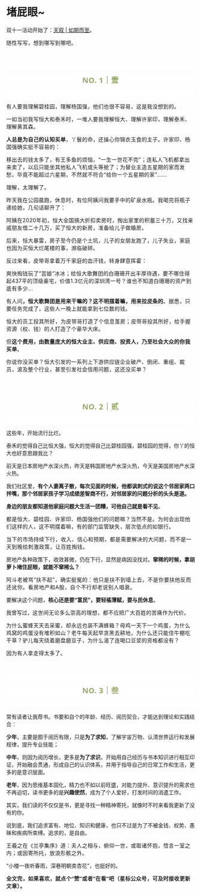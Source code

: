 # 堵屁眼~

<p style="visibility: visible;">双十一活动开始了：<a target="_blank" href="http://mp.weixin.qq.com/s?__biz=Mzg2MTg2OTYzNQ==&amp;mid=2247484008&amp;idx=1&amp;sn=47ca9cf80cbe4af277cac55d25c009d9&amp;chksm=ce11c144f9664852e61c06a1e0a3eddf829310bd43ae4c590f9555d6b179dbc8a4c95b124adc&amp;scene=21#wechat_redirect" textvalue="天叙 | 如期而至" linktype="text" imgurl="" imgdata="null" data-itemshowtype="0" tab="innerlink" data-linktype="2" style="visibility: visible;" hasload="1">天叙 | 如期而至</a>。<br style="visibility: visible;"></p><p style="visibility: visible;"><span style="font-size: var(--articleFontsize); letter-spacing: 0.034em; visibility: visible;">随性写写，想到哪写到哪吧。</span><br style="visibility: visible;"></p><p style="visibility: visible;"><span style="font-size: var(--articleFontsize); letter-spacing: 0.034em; visibility: visible;"><br style="visibility: visible;"></span></p><p style="outline: 0px;font-family: system-ui, -apple-system, BlinkMacSystemFont, &quot;Helvetica Neue&quot;, &quot;PingFang SC&quot;, &quot;Hiragino Sans GB&quot;, &quot;Microsoft YaHei UI&quot;, &quot;Microsoft YaHei&quot;, Arial, sans-serif;letter-spacing: 0.544px;text-wrap: wrap;background-color: rgb(255, 255, 255);visibility: visible;"><br style="outline: 0px;visibility: visible;"></p><p style="outline: 0px;letter-spacing: 0.544px;text-wrap: wrap;color: rgb(34, 34, 34);font-family: -apple-system-font, system-ui, &quot;Helvetica Neue&quot;, &quot;PingFang SC&quot;, &quot;Hiragino Sans GB&quot;, &quot;Microsoft YaHei UI&quot;, &quot;Microsoft YaHei&quot;, Arial, sans-serif;background-color: rgb(255, 255, 255);text-align: center;visibility: visible;"><span style="outline: 0px;font-weight: bold;line-height: 25px;color: rgb(149, 169, 103);font-size: 20px;visibility: visible;">NO. 1｜壹</span></p><p style="outline: 0px;letter-spacing: 0.544px;text-wrap: wrap;color: rgb(34, 34, 34);font-family: -apple-system-font, system-ui, &quot;Helvetica Neue&quot;, &quot;PingFang SC&quot;, &quot;Hiragino Sans GB&quot;, &quot;Microsoft YaHei UI&quot;, &quot;Microsoft YaHei&quot;, Arial, sans-serif;background-color: rgb(255, 255, 255);text-align: center;visibility: visible;"><br style="outline: 0px;visibility: visible;"></p><p style="visibility: visible;"><span style="font-size: var(--articleFontsize); letter-spacing: 0.034em; visibility: visible;">有人要我理解碧桂园，理解杨国强，他们也很不容易，这是我没想到的。</span></p><p style="visibility: visible;"><span style="font-size: var(--articleFontsize); letter-spacing: 0.034em; visibility: visible;">一如当初我写恒大和泰禾时，一堆人要我理解恒大、理解许家印，理解泰禾、理解黄其森。</span></p><p style="visibility: visible;"><strong style="visibility: visible;"><span style="font-size: var(--articleFontsize); letter-spacing: 0.034em; visibility: visible;">人总是为自己的认知买单</span></strong><span style="font-size: var(--articleFontsize); letter-spacing: 0.034em; visibility: visible;">，丫鬟的命，还操心你锦衣玉食的主子。许家印、杨国强确实挺不容易的：</span></p><p style="visibility: visible;"><span style="font-size: var(--articleFontsize); letter-spacing: 0.034em; visibility: visible;">移出去的钱太多了，有王多鱼的烦恼，“一生一世花不完”；</span><span style="font-size: var(--articleFontsize); letter-spacing: 0.034em; visibility: visible;">连私人飞机都拿出来卖了，以后只能坐其他私人飞机或头等舱了；</span><span style="font-size: var(--articleFontsize); letter-spacing: 0.034em; visibility: visible;">为</span><span style="font-size: var(--articleFontsize); letter-spacing: 0.034em; visibility: visible;">替</span><span style="font-size: var(--articleFontsize); letter-spacing: 0.034em; visibility: visible;">业主造</span><span style="font-size: var(--articleFontsize); letter-spacing: 0.034em; visibility: visible;">五星期的家</span><span style="font-size: var(--articleFontsize); letter-spacing: 0.034em; visibility: visible;">而发愁</span><span style="font-size: var(--articleFontsize); letter-spacing: 0.034em; visibility: visible;">，</span><span style="font-size: var(--articleFontsize); letter-spacing: 0.034em; visibility: visible;">毕竟不能超过六星期，</span><span style="font-size: var(--articleFontsize); letter-spacing: 0.034em; visibility: visible;">不然</span><span style="font-size: var(--articleFontsize); letter-spacing: 0.034em; visibility: visible;">就不符合“给你一个五星期的家”......</span></p><p style="visibility: visible;"><span style="font-size: var(--articleFontsize); letter-spacing: 0.034em; visibility: visible;">理解，太理解了。</span></p><p style="visibility: visible;"><span style="font-size: var(--articleFontsize); letter-spacing: 0.034em; visibility: visible;">昨天我在公园晨跑，休息时，有位阿姨问我要手中的矿泉水瓶。我喝完将瓶子递给她，几句话聊开了：</span></p><p style="visibility: visible;"><span style="font-size: var(--articleFontsize); letter-spacing: 0.034em; visibility: visible;">阿姨在2020年初，恒大全国搞大折扣卖房时，掏出家里的积蓄三十万，又找亲戚朋友借二十几万，买了恒大的新房，准备给儿子做婚房。</span></p><p style="visibility: visible;"><span style="font-size: var(--articleFontsize); letter-spacing: 0.034em; visibility: visible;">后来，恒大暴雷，房子至今仍是个土坑，儿子的女朋友跑了，儿子失业，家庭也因为买恒大烂尾楼的事，濒临破碎。<br style="visibility: visible;"></span></p><p style="visibility: visible;"><span style="font-size: var(--articleFontsize); letter-spacing: 0.034em; visibility: visible;">反过来看，皮带哥拿着万千家庭的血汗钱，转身肆意挥霍：</span></p><p style="visibility: visible;"><span style="font-size: var(--articleFontsize); letter-spacing: 0.034em; visibility: visible;">爽快掏钱玩了“芸娘”冰冰；给恒大歌舞团的白珊珊开出丰厚待遇，要不哪住得起437平的顶级豪宅，价值1.3亿元的深圳湾一号？谁也不知道白珊珊的资产到底有多少...<br style="visibility: visible;"></span></p><p style="visibility: visible;"><span style="font-size: var(--articleFontsize); letter-spacing: 0.034em; visibility: visible;">有人问<strong style="visibility: visible;">，恒大歌舞团是用来干嘛的？这不明摆着嘛，用来拉皮条的</strong>。据悉，只要任务完成了，这些人一晚上就能拿到七位数的钱。<br style="visibility: visible;"></span></p><p><span style="font-size: var(--articleFontsize);letter-spacing: 0.034em;">恒大的员工<span style="letter-spacing: 0.578px;text-wrap: wrap;">投其所好，</span>为皮带哥打造了个信息茧房；皮带哥投其所好，给手握资源（权、钱）的人打造了个豪华大床。</span></p><p><span style="font-size: var(--articleFontsize);letter-spacing: 0.034em;">但<strong>这个费用，由数量庞大的恒大业主、供应商、投资人，乃至社会大众的你我买单</strong>。<br></span></p><p><span style="font-size: var(--articleFontsize);letter-spacing: 0.034em;">你说你没买单？恒大引发的一系列上下游供应链企业破产、倒闭、重组、裁员，波及整个行业，甚至引发社会信用问题，这还没买单？<br></span></p><p><span style="font-size: var(--articleFontsize);letter-spacing: 0.034em;"><br></span></p><p style="outline: 0px;font-family: system-ui, -apple-system, BlinkMacSystemFont, &quot;Helvetica Neue&quot;, &quot;PingFang SC&quot;, &quot;Hiragino Sans GB&quot;, &quot;Microsoft YaHei UI&quot;, &quot;Microsoft YaHei&quot;, Arial, sans-serif;letter-spacing: 0.544px;text-wrap: wrap;background-color: rgb(255, 255, 255);visibility: visible;"><br style="outline: 0px;visibility: visible;"></p><p style="outline: 0px;letter-spacing: 0.544px;text-wrap: wrap;color: rgb(34, 34, 34);font-family: -apple-system-font, system-ui, &quot;Helvetica Neue&quot;, &quot;PingFang SC&quot;, &quot;Hiragino Sans GB&quot;, &quot;Microsoft YaHei UI&quot;, &quot;Microsoft YaHei&quot;, Arial, sans-serif;background-color: rgb(255, 255, 255);text-align: center;visibility: visible;"><span style="outline: 0px;font-weight: bold;line-height: 25px;color: rgb(149, 169, 103);font-size: 20px;visibility: visible;">NO. 2｜贰</span></p><p style="outline: 0px;letter-spacing: 0.544px;text-wrap: wrap;color: rgb(34, 34, 34);font-family: -apple-system-font, system-ui, &quot;Helvetica Neue&quot;, &quot;PingFang SC&quot;, &quot;Hiragino Sans GB&quot;, &quot;Microsoft YaHei UI&quot;, &quot;Microsoft YaHei&quot;, Arial, sans-serif;background-color: rgb(255, 255, 255);text-align: center;visibility: visible;"><br style="outline: 0px;visibility: visible;"></p><p>这些年，开始流行比烂。<br></p><p>泰禾的觉得自己比恒大强，恒大的觉得自己比碧桂园强，碧桂园的觉得，你丫的恒大也好意思跟我比？<br></p><p>前天是日本房地产水深火热，昨天是韩国房地产水深火热，今天是美国房地产水深火热。<br></p><p>我们社区里，<strong>有个人妻离子散，每次见面的时候，他都讽刺式的说这个邻居家两口拌嘴，那个邻居家孩子学习成绩差智商不行，对邻居家的问题分析的头头是道。</strong></p><p><strong>身边的朋友都知道他家庭问题大生活一团糟，可他自己就是看不见</strong>。</p><p><span style="font-size: var(--articleFontsize);letter-spacing: 0.034em;">都是恒大、碧桂园、许家印、杨国强他们的问题嘛？当然不是。</span><span style="font-size: var(--articleFontsize);letter-spacing: 0.034em;">为何会出现</span><span style="font-size: var(--articleFontsize);letter-spacing: 0.034em;">他们这样的人，这不明摆着嘛，</span><span style="font-size: var(--articleFontsize);letter-spacing: 0.034em;">有的部门</span><span style="font-size: var(--articleFontsize);letter-spacing: 0.034em;">监管缺失，层次低点的</span><span style="font-size: var(--articleFontsize);letter-spacing: 0.034em;">如</span><span style="font-size: var(--articleFontsize);letter-spacing: 0.034em;">银行。</span></p><p><span style="font-size: var(--articleFontsize);letter-spacing: 0.034em;"><span style="letter-spacing: 0.578px;text-wrap: wrap;">当下的市场</span><span style="letter-spacing: 0.578px;text-wrap: wrap;">持续下行</span><span style="letter-spacing: 0.578px;text-wrap: wrap;">，收入、信心和预期，都是需要解决的大问题，而不是一天到晚给刺激政策，让百姓掏钱。</span></span></p><p>房地产各种政策下，收效甚微，仍在下行，显然是病因没找对。<strong>窜稀的时候，拿胡萝卜堵住屁眼，就能不窜稀么？</strong></p><p><span style="letter-spacing: 0.578px;text-wrap: wrap;">阿斗</span><span style="letter-spacing: 0.578px;text-wrap: wrap;">老被</span><span style="letter-spacing: 0.578px;text-wrap: wrap;">骂“</span><span style="letter-spacing: 0.578px;text-wrap: wrap;">扶不起”，确实挺冤的：他</span><span style="letter-spacing: 0.578px;text-wrap: wrap;">只是扶不到墙上去，不是你要扶他反而还讹你。看</span><span style="letter-spacing: 0.578px;text-wrap: wrap;">房地产和</span><span style="letter-spacing: 0.578px;text-wrap: wrap;">A股，自个</span><span style="letter-spacing: 0.578px;text-wrap: wrap;">不行却</span><span style="letter-spacing: 0.578px;text-wrap: wrap;">老说别人唱衰</span><span style="letter-spacing: 0.578px;text-wrap: wrap;">。</span></p><p>要解决这个问题，<strong>核心还是要“富民”，要轻徭薄赋，要与民休息</strong>。</p><p>我曾写过，<span style="font-size: var(--articleFontsize);letter-spacing: 0.034em;">这世间无论多么崇高的理想，都不应把广大百姓的苦痛作为代价。</span></p><p><span style="font-size: var(--articleFontsize);letter-spacing: 0.034em;"></span><span style="font-size: var(--articleFontsize);letter-spacing: 0.034em;">为什么蜜蜂天天去采蜜，却永远也装不满蜂箱？母鸡一天下一个鸡蛋，为什么鸡窝的鸡蛋没有堆积如山？老牛每天起早贪黑去耕地，为什么还只能住牛棚吃干草？驴儿每天绕着磨盘磨豆子，为什么渴了连喝口豆浆的资格都没有？</span></p><p><span style="font-size: var(--articleFontsize);letter-spacing: 0.034em;">因为有人拿走得太多了。</span></p><p><br></p><p style="outline: 0px;font-family: system-ui, -apple-system, BlinkMacSystemFont, &quot;Helvetica Neue&quot;, &quot;PingFang SC&quot;, &quot;Hiragino Sans GB&quot;, &quot;Microsoft YaHei UI&quot;, &quot;Microsoft YaHei&quot;, Arial, sans-serif;letter-spacing: 0.544px;text-wrap: wrap;background-color: rgb(255, 255, 255);visibility: visible;"><br style="outline: 0px;visibility: visible;"></p><p style="outline: 0px;letter-spacing: 0.544px;text-wrap: wrap;color: rgb(34, 34, 34);font-family: -apple-system-font, system-ui, &quot;Helvetica Neue&quot;, &quot;PingFang SC&quot;, &quot;Hiragino Sans GB&quot;, &quot;Microsoft YaHei UI&quot;, &quot;Microsoft YaHei&quot;, Arial, sans-serif;background-color: rgb(255, 255, 255);text-align: center;visibility: visible;"><span style="outline: 0px;font-weight: bold;line-height: 25px;color: rgb(149, 169, 103);font-size: 20px;visibility: visible;">NO. 3｜叁</span></p><p style="outline: 0px;letter-spacing: 0.544px;text-wrap: wrap;color: rgb(34, 34, 34);font-family: -apple-system-font, system-ui, &quot;Helvetica Neue&quot;, &quot;PingFang SC&quot;, &quot;Hiragino Sans GB&quot;, &quot;Microsoft YaHei UI&quot;, &quot;Microsoft YaHei&quot;, Arial, sans-serif;background-color: rgb(255, 255, 255);text-align: center;visibility: visible;"><br style="outline: 0px;visibility: visible;"></p><p>常有读者让我荐书。书要和自个的年龄、经历、阅历契合，才能达到理论和实践结合：</p><p><strong>少年</strong>，主要是囿于阅历有限，只是<strong>为了求知</strong>，了解宇宙万物、认清世界运行和发展规律，提升专业技能；</p><p><strong>中年</strong>，则因为阅历增长，更多是<strong>为了求识</strong>，开始用自己经历与书本知识进行相互印证，开始融会贯通，形成自己的认识体系，并用于指导自己的日常工作和生活，更多的是意识层面。</p><p><strong>老年</strong>，因为思维基本固化，精力也不如以前旺盛，对能力提升、意识提升的需求也不再迫切，读书更多的是<strong>兴趣使然</strong>，成为了个人爱好，打发时间的消遣工作。</p><p>其实，我们读的不仅仅是书，更是寻找一种精神寄托，就像时不时来看我更新了没有的你。<br></p><p>说到底，我们追求富有、地位、知识和健康，也只不过是为了不被金钱、权势、愚昧和疾病所束缚。追求的，是自由。</p><p><span style="font-size: var(--articleFontsize);letter-spacing: 0.034em;">王羲之在《兰亭集序》道：</span><span style="font-size: var(--articleFontsize);letter-spacing: 0.034em;">夫人之相与，俯仰一世，或取诸怀抱，悟言一室之内；</span><span style="font-size: var(--articleFontsize);letter-spacing: 0.034em;">或因寄所托，放浪形骸之外。</span><span style="font-size: var(--articleFontsize);letter-spacing: 0.578px;"></span></p><p>“小楼一夜听春雨，深巷明朝卖杏花”，也挺好的。<br></p><p style="margin-bottom: 0px;"><strong style="outline: 0px;font-family: system-ui, -apple-system, BlinkMacSystemFont, &quot;Helvetica Neue&quot;, &quot;PingFang SC&quot;, &quot;Hiragino Sans GB&quot;, &quot;Microsoft YaHei UI&quot;, &quot;Microsoft YaHei&quot;, Arial, sans-serif;letter-spacing: 0.544px;text-wrap: wrap;background-color: rgb(255, 255, 255);color: rgb(34, 34, 34);font-size: 16px;"><span style="outline: 0px;font-size: 14px;">全文完，如果喜欢，就点个“赞”或者“在看”吧（星标公众号，可及时接收更新文章）。</span></strong></p><p style="display: none;"><mp-style-type data-value="3"></mp-style-type></p>
